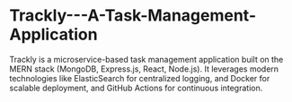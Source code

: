 # Trackly---A-Task-Management-Application
Trackly is a microservice-based task management application built on the MERN stack (MongoDB, Express.js, React, Node.js). It leverages modern technologies like ElasticSearch for centralized logging, and Docker for scalable deployment, and GitHub Actions for continuous integration.
